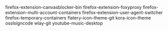 firefox-extension-canvasblocker-bin
firefox-extension-foxyproxy
firefox-extension-multi-account-containers
firefox-extension-user-agent-switcher
firefox-temporary-containers
flatery-icon-theme-git
kora-icon-theme
osslsigncode
wlay-git
youtube-music-desktop
